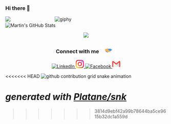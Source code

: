### Hi there 👋

<!--
**phu024/phu024** is a ✨ _special_ ✨ repository because its `README.md` (this file) appears on your GitHub profile.

Here are some ideas to get you started:

- 🔭 I’m currently working on ...
- 🌱 I’m currently learning ...
- 👯 I’m looking to collaborate on ...
- 🤔 I’m looking for help with ...
- 💬 Ask me about ...
- 📫 How to reach me: ...
- 😄 Pronouns: ...
- ⚡ Fun fact: ...
-->  
<p href="https://github.com/phu024">
  <img align='right' src="https://github.com/phu024/phu024/blob/main/gif/60cd1c1bf1b73504a5d0195186093b5e.gif" width="350" alt="giphy">
  <img  src="https://github-readme-stats.vercel.app/api/top-langs/?username=phu024&hide=htmle&theme=react" />
  <img src="https://github-readme-stats.vercel.app/api?username=phu024&show_icons=true&theme=react" alt="Martin's GitHub Stats" />
</p>

<p align="center">
    <img src="https://github-profile-trophy.vercel.app/?username=phu024&theme=dracula&margin-w=15&margin-h=15&column=4&no-bg=true"/>
</p>


<div align="center">
   <h3> Connect with me
      <a href="https://gifyu.com/image/Zy2f">
         <img src="https://github.com/phu024/phu024/blob/main/gif/Handshake.gif" width="50px"/>
      </a>
   </h3> 
</div>      
<p align="center">
    <a href="https://www.linkedin.com/in/phuwadon-decharam-83abaa218/" target="_blank">
       <img alt="LinkedIn" width="25px" src="https://github.com/TheDudeThatCode/TheDudeThatCode/blob/master/Assets/Linkedin.svg">
   </a>
    <a href="https://www.instagram.com/iam.phu_" target="_blank">
       <img alt="Instagram" width="25px" src="https://github.com/phu024/phu024/blob/main/svg/Instagram.svg">
   </a>
    <a href="https://www.facebook.com/phuwadon.dec" target="_blank">
       <img alt="Facebook" width="25px" src="https://upload.wikimedia.org/wikipedia/commons/5/51/Facebook_f_logo_%282019%29.svg">
   </a>
    <a href="mailto:phuwadon.dev@gmail.com?" target="_blank">
       <img alt="Gmail" width="25px" src="https://github.com/phu024/phu024/blob/main/svg/Gmail.svg">
   </a>
</p>

<<<<<<< HEAD
![github contribution grid snake animation](https://raw.githubusercontent.com/phu024/phu024/output/github-contribution-grid-snake.svg)

_generated with [Platane/snk](https://github.com/Platane/snk)_
=======
>>>>>>> 3814d9ebf42a99b78644ba5ce9615b32dc1a559d
